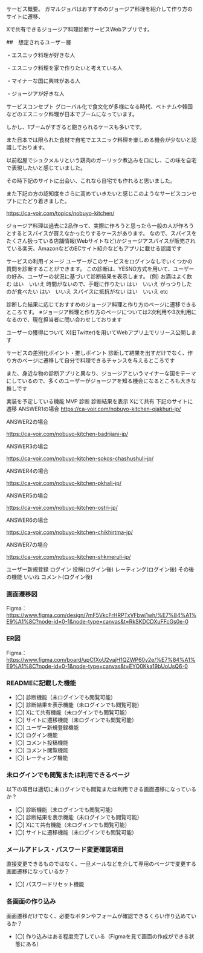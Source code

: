 サービス概要。
ガマルジョバはおすすめのジョージア料理を紹介して作り方のサイトに遷移、

Xで共有できるジョージア料理診断サービスWebアプリです。

##　想定されるユーザー層

・エスニック料理が好きな人

・エスニック料理を家で作りたいと考えている人

・マイナーな国に興味がある人

・ジョージアが好きな人

サービスコンセプト
グローバル化で食文化が多様になる時代、ベトナムや韓国などのエスニック料理が日本でブームになっています。

しかし、1ブームがすぎると飽きられるケースも多いです。

また日本では限られた食材で自宅でエスニック料理を楽しめる機会が少ないと認識しております。

以前松屋でシュクメルリという鶏肉のガーリック煮込みを口にし、この味を自宅で表現したいと感じていました。

その時下記のサイトに出会い、これなら自宅でも作れると思いました。

また下記の方の認知度をさらに高めていきたいと感じこのようなサービスコンセプトにたどり着きました。

https://ca-voir.com/topics/nobuyo-kitchen/

ジョージア料理は過去に2品作って、実際に作ろうと思ったら一般の人が作ろうとするとスパイスが買えなかったりするケースがあります。
なので、スパイスをたくさん扱っている店舗情報(Webサイトなど)かジョージアスパイスが販売されている楽天、AmazonなどのECサイト紹介などもアプリに載せる認識です

サービスの利用イメージ
ユーザーがこのサービスをログインなしでいくつかの質問を診断することができます。
この診断は、YESNO方式を用いて、ユーザーの好み、ユーザーの状況に基づいて診断結果を表示します。
(例)
お酒はよく飲む
はい　いいえ
時間がないので、手軽に作りたい
はい　いいえ
がっつりしたのが食べたい
はい　いいえ
スパイスに抵抗がない
はい　いいえ
etc

診断した結果に応じておすすめのジョージア料理と作り方のページに遷移できるところです。
※ジョージア料理と作り方のページについては2次利用や3次利用になるので、現在担当者に問い合わせしております

ユーザーの獲得について
X(旧Twitter)を用いてWebアプリ上でリリース公開します

サービスの差別化ポイント・推しポイント
診断して結果を出すだけでなく、作り方のページに遷移して自分で料理できるチャンスを与えるところです

また、身近な物の診断アプリと異なり、ジョージアというマイナーな国をテーマにしているので、多くのユーザーがジョージアを知る機会になるところも大きな推しです

実装を予定している機能
MVP
診断
診断結果を表示
Xにて共有
下記のサイトに遷移
ANSWER1の場合
https://ca-voir.com/nobuyo-kitchen-ojakhuri-jp/

ANSWER2の場合

https://ca-voir.com/nobuyo-kitchen-badrijani-jp/

ANSWER3の場合

https://ca-voir.com/nobuyo-kitchen-sokos-chashushuli-jp/

ANSWER4の場合

https://ca-voir.com/nobuyo-kitchen-pkhali-jp/

ANSWER5の場合

https://ca-voir.com/nobuyo-kitchen-ostri-jp/

ANSWER6の場合

https://ca-voir.com/nobuyo-kitchen-chikhirtma-jp/

ANSWER7の場合

https://ca-voir.com/nobuyo-kitchen-shkmeruli-jp/

ユーザー新規登録
ログイン
投稿(ログイン後)
レーティング(ログイン後)
その後の機能
いいね
コメント(ログイン後)

### 画面遷移図
Figma：https://www.figma.com/design/7mF5VkcFrHRPTxVFbwi1wh/%E7%84%A1%E9%A1%8C?node-id=0-1&node-type=canvas&t=RkSKDCDXuFFcGs0e-0

### ER図
Figma：https://www.figma.com/board/upCfXoU2vajH1QZWP60v2e/%E7%84%A1%E9%A1%8C?node-id=0-1&node-type=canvas&t=EYO0Kka19bUoUsQ6-0

### READMEに記載した機能
- [〇] 診断機能（未ログインでも閲覧可能）
- [〇] 診断結果を表示機能（未ログインでも閲覧可能）
- [〇] Xにて共有機能（未ログインでも閲覧可能）
- [〇] サイトに遷移機能（未ログインでも閲覧可能）
- [〇] ユーザー新規登録機能
- [〇] ログイン機能
- [〇] コメント投稿機能
- [〇] コメント閲覧機能
- [〇] レーティング機能

### 未ログインでも閲覧または利用できるページ
以下の項目は適切に未ログインでも閲覧または利用できる画面遷移になっているか？
- [〇] 診断機能（未ログインでも閲覧可能）
- [〇] 診断結果を表示機能（未ログインでも閲覧可能）
- [〇] Xにて共有機能（未ログインでも閲覧可能）
- [〇] サイトに遷移機能（未ログインでも閲覧可能）

### メールアドレス・パスワード変更確認項目
直接変更できるものではなく、一旦メールなどを介して専用のページで変更する画面遷移になっているか？
- [〇] パスワードリセット機能

### 各画面の作り込み
画面遷移だけでなく、必要なボタンやフォームが確認できるくらい作り込めているか？
- [〇] 作り込みはある程度完了している（Figmaを見て画面の作成ができる状態にある）